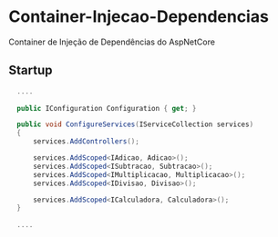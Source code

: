 # Container-Injecao-Dependencias
Container de Injeção de Dependências do AspNetCore

## Startup

```csharp
  ....
  
  public IConfiguration Configuration { get; }

  public void ConfigureServices(IServiceCollection services)
  {
      services.AddControllers();

      services.AddScoped<IAdicao, Adicao>();
      services.AddScoped<ISubtracao, Subtracao>();
      services.AddScoped<IMultiplicacao, Multiplicacao>();
      services.AddScoped<IDivisao, Divisao>();

      services.AddScoped<ICalculadora, Calculadora>();
  }
  
  ....
```
